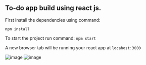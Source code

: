 ## To-do app build using react js.

First install the dependencies using command:

`npm install` 

To start the project run command:
`npm start` 

A new browser tab will be running your react app at `locahost:3000`

![image](https://user-images.githubusercontent.com/41810390/161306640-4401ed1f-6e04-4f79-95cb-3ffcf110bef5.png)
![image](https://user-images.githubusercontent.com/41810390/161307015-1ab4c31d-fc05-4dc5-b235-66b508c506ae.png)

 
